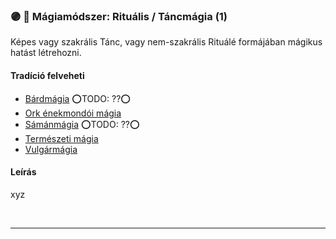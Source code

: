 ### 🟣 💫 Mágiamódszer: Rituális / Táncmágia (1)

Képes vagy szakrális Tánc, vagy nem-szakrális Rituálé formájában mágikus hatást létrehozni.

#### Tradíció felveheti

- [Bárdmágia](../051_04_bardmagia.md) ⭕TODO: ??⭕
- [Ork énekmondói mágia](../051_07_ork_enekmondoi_magia.md)
- [Sámánmágia](../051_06_samanmagia.md) ⭕TODO: ??⭕
- [Természeti mágia](../051_05_termeszeti_magia.md)
- [Vulgármágia](../051_02_vulgarmagia.md)

#### Leírás

xyz

<br />

---

